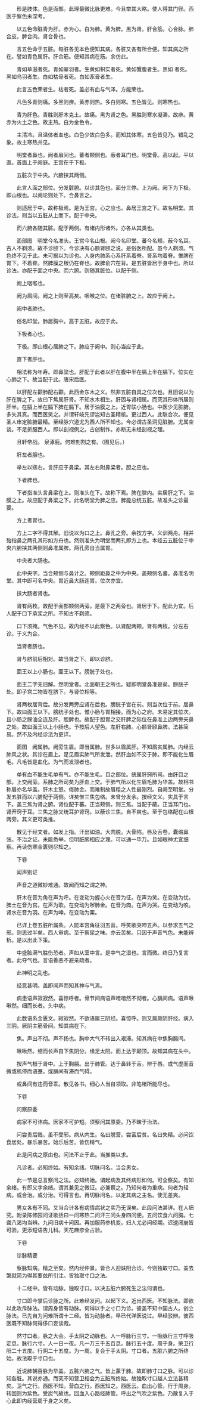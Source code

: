 <!-- { "loadSidebar": true } -->
　　形是肢体。色是面部。此理最微比脉更难。今且举其大略。使人得其门径。西医于察色未深考。

　　以五色命脏青为肝。赤为心。白为肺。黄为脾。黑为肾。肝合筋。心合脉。肺合皮。脾合肉。肾合骨也。

　　言五色命于五脏。每脏各见本色便知其病。各脏又各有所合便。知其病之所在。譬如青色属肝。肝合筋。便知其病在筋。余仿此。

　　青如草滋者死。青如翠羽者。生黄如枳实者死。黄如蟹腹者生。黑如 者死。黑如乌羽者生。白如枯骨者死。白如豕膏者生。

　　此言五色荣者生。枯者死。盖必有血与气泽。方能荣也。

　　凡色多青则痛。多黑则痹。黄赤则热。多白则寒。五色皆见。则寒热也。

　　青为肝色。青胜则肝木克土。故痛。黑为肾之色。黑胜则寒水凝滞。故痹。黄赤为火土之色。故主热。白为金色令。

　　主清冷。且温体者血也。血色少故白色多。而知其体寒。五色皆见乃。错乱之象。故主寒热并见。

　　明堂者鼻也。阙者眉间也。蕃者颊侧也。蔽者耳门也。明堂骨。高以起。平以直。首面上于阙庭。王宫在于下极。

　　五脏次于中央。六腑挟其两侧。

　　此言人面之部位。分发脏腑。以诊其色也。面分三停。上为阙。阙下为下极。即山根也。以阙论则处下。合鼻言之。

　　则适居于中。故称极焉。是为王宫。心之应也。鼻居王宫之下。故名明堂。其诊法。则当以五脏从上而下。配于中央。

　　而六腑各随其脏。配于两侧。有诸内形诸外。亦各从其类也。

　　面部图　明堂今名准头。王宫今名山根。阙今名印堂。蕃今名颊。蔽今名耳。古人不剃须。故不诊颐下。今诊决有心额肾颐之说。是俗医所配。虽今人剃须。气色终不见于此。未可据以为诊也。人身内肺系心系肝系着脊。肾系均着脊。惟脾在胃下。不着脊。然脾膜之根仍在脊也。故脾俞穴在背。是五脏皆居于身中也。所以诊法。亦配于面之中央。而六腑。则随其脏位。以配于侧。

　　阙上咽喉也。

　　阙为眉间。阙之上则至高矣。咽喉之位。在诸脏腑之上。故应于阙上。

　　阙中者肺也。

　　俗名印堂。肺居胸中。高于五脏。故应于此。

　　下极者心也。

　　下极。即山根心居肺之下。肺应于阙中。则心当应于此。

　　直下者肝也。

　　相法称为年寿。即鼻梁也。肝配于此者以肝在腹中半在膈上半在膈下。位实在心肺之下。故当配于此。唐宋后医。

　　以肝配左颧肺配右颧。此西金东木之义。然非五脏自具之位次也。且旧说以为肝在脾之下。故曰下焦属肝肾。不知水木相生。肝固与肾相属。而究其形体所居则肝半。在膈上半在膈下脾在膈下。居于油膜之上。近胃联小肠也。中医少见脏腑。多失其真。而西医笑之。并谓轩岐先谬岂知古圣精核。更过西人。此联合次。便见圣人审定脏腑最精。至经脉穴道尤为西人所不知也。今必谓古圣洞见脏腑。尤属空谈。不足折服西人。即以剖视例之。古创制作。亦断无未经剖视之理。

　　且轩帝战。 泉涿鹿。何难剖割之有。（图见后。）

　　肝左者胆也。

　　举左以赅右。言肝应于鼻梁。其左右附鼻梁者。胆之应也。

　　下者脾也。

　　下者指准头言鼻梁在上。则准头在下。故称下焉。脾在腔内。实居肝之下。油膜之上。故应配于鼻梁之下。此名明堂为脾之应。脾能总统五脏。故准头之诊最要。

　　方上者胃也。

　　方上二字不得其解。旧说以为口之上。鼻孔之旁。余按方字。义训两舟。相并殆指鼻之两孔其形如方舟也。然则准头为明堂而两孔即方上也。本经云五脏位于中央六腑挟其两侧则鼻准属脾。两孔旁自当属胃。

　　中央者大肠也。

　　此中央字。当合颊侧与鼻计之。颊侧距鼻之中为中央。盖颊侧名蕃。鼻准名明堂。其中即可名中央。胃近鼻大肠连胃。位次亦宜。

　　挟大肠者肾也。

　　肾有两枚。故配于面部颊侧两旁。是最下之两旁也。肾居于下。配此为宜。后人配于口下承浆之所。不知古不剃须。

　　口下须掩。气色不见。故内经不以此察色。以肾配两颊。肾有两枚。分左右诊。于义为合。

　　当肾者脐也。

　　肾与脐前后相对。故当肾之下。即以诊脐。

　　面王以上小肠也。面王以下。膀胱子处也。

　　面王二字无旧解。然明堂者。北面朝王之所也。疑即明堂鼻准是矣。膀胱子处。即子宫二物皆在脐下。与肾位相等。

　　肾两枚居背后。故分发两旁应肾在后也。膀胱子宫在前。则当次位于前。居鼻下。故曰面王以下。膀胱子处也。惟小肠与胃相接。而为心之府。未易定其位次。且小肠之膜油全连及肝。胆脾也。故配于胆胃之交肝脾之际位在鼻准上边两旁夹鼻之处。故曰面王以上小肠也。予按后人望色。左肝右肺。心额肾颐鼻脾。法甚简易。然不及内经诊法为更详。

　　面图　阙属肺。阙旁生眉。即当属肺。世多以眉属肝。不知眉实属肺。内经云肺风之状。其诊在眉上。足见眉实肺气所发泄。然肝血如不交于肺。即不能化生眉毛。凡毛皆是血化。为气而发泄者也。

　　单有血不能生毛单有气。亦不能生毛。目之部位。统属肝窍所司。由肝目之部。上交阙旁。系肺之所司矣为肝血上交。于肺气所以化生眉毛肺为华盖。故相书称眉亦名华盖。肝木主怒。侮肺金。而难制故眉粗之人性最刚烈。自阙至明堂。分发五脏而以六腑配于两侧。详矣惟三焦包络。未曾分发余。按经文义。实具于言下。盖三焦为肾之腑。肾位配于蕃。正当颊侧。则三焦。当配于蔽。正当耳门也。肾开窍于耳。三焦之脉又统耳护肾窍。以蔽诊三焦。自不爽也。至于包络配在山根两旁。其义更可类推。

　　散见于经文者。如发上指。汗出如油。大肉脱。大骨陷。唇及舌卷。囊缩鼻张。不治之证。未能悉举。但明脏腑相应之理。可以通一毕万。且如眼神尤宜细察。再读伤寒金匮则尽知之。

　　下卷

　　闻声别证

　　声音之道微妙难通。故闻而知之谓之神。

　　肝木在音为角在声为呼。在变动为握心火在音为征。在声为笑。在变动为忧。脾土在音为宫。在声为歌。在变动为哕肺金。在音为商。在声为哭。在变动为咳。肾水在音为羽。在声为呻。在变动为栗。

　　已详上卷五脏所属条。人能本宫角征羽五音。呼笑歌哭呻五声。以参求五气之邪。则思过半矣。西人审病。至于察尿之味。亦云苦矣。只因于声音气色。未能辨析。是以出此下策。

　　中盛脏满气胜伤恐者。声如从室中言。是中气之湿也。言而微。终日乃复言者。此夺气也。言语善恶不避亲疏者。

　　此神明之乱也。

　　经意甚明。盖即闻声而知其神与气焉。

　　病患语声寂寂然。喜惊呼者。骨节间病语声喑喑然不彻者。心膈间病。语声啾啾然。细而长者。头中病。

　　此数语系金匮文。寂寂然。不欲语属三阴经。喜惊呼。则又属厥阴肝经。病入三阴。厥阴主筋骨间。知其病在下。

　　焦。声出不彻。声不扬也。胸中大气不转出入艰滞。知其病在中焦胸膈间。

　　啾啾然。细而长声自下焦阴分。缘足太阳。而上达于颠顶。故知其病在头中。

　　按声气根于肾中。上于胸膈。出于肺管。达于鼻转于舌。辨于唇。或气虚而音微或机停而语蹇。或膈间有滞而气碍。

　　或鼻间有违而音乖。散见各书。细心人当自领取。非笔楮所能尽也。

　　下卷

　　问察原委

　　病家不可讳病。医家不可护短。须察问其原委。乃不昧于治法。

　　问尝贵后贱。虽不受邪。病从内生。名曰脱营。尝富后贫。名曰失精。必问饮食居处。暴乐暴苦。始乐后苦。皆伤精气。

　　此是问病之原由也。问法不止于此。当推类以求。

　　凡诊者。必知终始。有知余绪。切脉问名。当合男女。

　　此一节是总言察问之法。必知终始。谓起病及其终病形如何。可全察矣。有知余绪。有即又字余绪。谓其兼见之微证。必兼察之。乃知何者为重病。何者为轻病。或合治。或分治。可得言也。再切脉问名。以定其病之主名。使无差爽。

　　男女各有不同。又当合计各有病情病状之实乃无误矣。此段问法甚详。在人细究。附录陈修园问证歌括曰一问寒热二问汗三问头身四问便。五问饮食六问胸。七聋八渴均当辨。九问旧病十问因。再加服药参机变。妇人尤必问经期。迟速闭崩皆可验。更添短语告儿科。天花麻疹全占验。

　　下卷

　　诊脉精要

　　察脉知病。精之至矣。然内经仲景。皆合人迎趺阳合诊。今则独取寸口。盖去繁就简为得其要兹所引注。皆独取寸口之法。

　　十二经中。皆有动脉。独取寸口。以决五脏六腑死生之法何谓也。

　　寸口即今掌后诊脉之所。此难经发问。以起下义。近出西医。不知脉法。即欲以此攻斥脉法。谓周身皆有动脉。何得以手之寸口为诊。彼盖不知中国古人。创立脉法。已先自为问难所谓十二经。皆为动脉者。早已代洋医说过。早经驳辨。彼西医既不知脉何得侈口妄谈哉。

　　然寸口者。脉之大会。手太阴之动脉也。人一呼脉行三寸。一吸脉行三寸呼吸定息。脉行六寸。人一日一夜。凡一万三千五百息。脉行五十度。周于身。荣卫行阳二十五度。行阴二十五度。为一周。复会于手太阴。寸口者。五脏六腑之所终始。故法取于寸口也。

　　近说肺朝百脉为华盖。五脏六腑之气。皆上薰于肺。故即肺寸口之脉。可以诊知各脏。其说亦通。而究不知营卫相会为五脏所终始。故独取寸口越人立法甚精矣。卫气之行。西医不知。营血之行。西医知之。西医云。血出心管。行于周身。转回则为紫色。受炭气故也。回血入心路经肺管。呼出之气吹之紫色。乃散复入于心此即内经营周于身之义矣。

